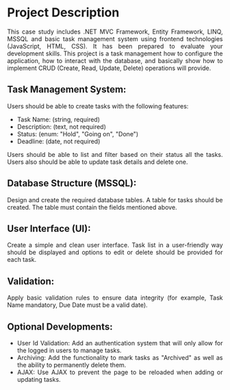 # Project Description

<div style="text-align:justify">
  
This case study includes .NET MVC Framework, Entity Framework, LINQ, MSSQL and basic 
task management system using frontend technologies (JavaScript, HTML, CSS).
It has been prepared to evaluate your development skills. This project is a task management
how to configure the application, how to interact with the database, and basically
show how to implement CRUD (Create, Read, Update, Delete) operations will provide.
</div>

## Task Management System:

<div style="text-align:justify">
Users should be able to create tasks with the following features:

* Task Name: (string, required)
* Description: (text, not required)
* Status: (enum: "Hold", "Going on", "Done")
* Deadline: (date, not required)

Users should be able to list and filter based on their status all the tasks. 
Users also should be able to update task details and delete one.
</div>

## Database Structure (MSSQL):
<div style="text-align:justify">
Design and create the required database tables. 
A table for tasks should be created. 
The table must contain the fields mentioned above.
</div>

## User Interface (UI):
<div style="text-align:justify">
Create a simple and clean user interface. 
Task list in a user-friendly way should be displayed and options to edit or delete should be provided for each task.  
</div>

## Validation:
<div style="text-align:justify">
Apply basic validation rules to ensure data integrity (for example, Task Name mandatory, Due Date must be a valid date).  
</div>

## Optional Developments:
<div style="text-align:justify">
  
* User Id Validation: Add an authentication system that will only allow for the logged in users to manage tasks.
* Archiving: Add the functionality to mark tasks as "Archived" as well as the ability to permanently delete them.
* AJAX: Use AJAX to prevent the page to be reloaded when adding or updating tasks.
  
</div>
